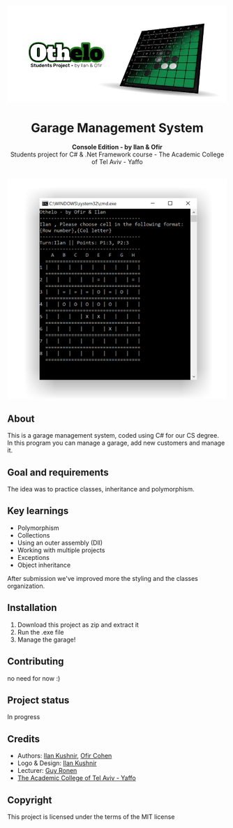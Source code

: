 <div align="center"><img src="design/Logo.png"></div>
<h1 align="center">Garage Management System</h1>
<p align="center"><strong>Console Edition - by Ilan & Ofir</strong>
<br>Students project for C# & .Net Framework course - The Academic College of Tel Aviv - Yaffo</p>
<br/>
<div align="center"><img src="design/Demo.png"></img></div>
<h2>About</h2>
This is a garage management system, coded using C# for our CS degree.
<br/>In this program you can manage a garage, add new customers and manage it.

<h2>Goal and requirements</h2>

The idea was to practice classes, inheritance and polymorphism.

<h2>Key learnings</h2>

- Polymorphism 
- Collections
- Using an outer assembly (Dll)
- Working with multiple projects
- Exceptions
- Object inheritance


After submission we've improved more the styling and the classes organization.

<h2>Installation</h2>

1. Download this project as zip and extract it
2. Run the .exe file
3. Manage the garage!

<h2>Contributing</h2>
no need for now :)

<h2>Project status</h2>
In progress

<h2>Credits</h2>

- Authors: <a href="mailto:ilan.kushnir@gmail.com" target="_blank">Ilan Kushnir</a>, <a href="mailto:ofir5300@gmail.com" target="_blank">Ofir Cohen</a>
- Logo & Design: <a href="mailto:ilan.kushnir@gmail.com" target="_blank">Ilan Kushnir</a>
- Lecturer: <a href="https://www.facebook.com/guy.ronen" target="_blank">Guy Ronen</a>
- <a href="https://www.mta.ac.il/" target="_blank">The Academic College of Tel Aviv - Yaffo</a>


<h2>Copyright</h2>
This project is licensed under the terms of the MIT license 
